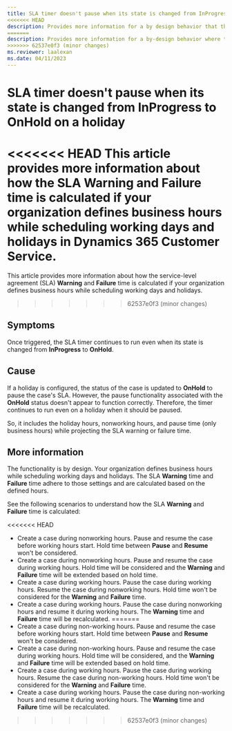```yaml
---
title: SLA timer doesn't pause when its state is changed from InProgress to OnHold on a holiday
<<<<<<< HEAD
description: Provides more information for a by design behavior that the SLA timer doesn't pause when its state is changed from InProgress to OnHold on a holiday in Dynamics 365 Customer Service.
=======
description: Provides more information for a by-design behavior where the SLA timer doesn't pause when its state is changed from InProgress to OnHold on a holiday in Customer Service.
>>>>>>> 62537e0f3 (minor changes)
ms.reviewer: laalexan
ms.date: 04/11/2023
---
```

# SLA timer doesn't pause when its state is changed from InProgress to OnHold on a holiday

<<<<<<< HEAD
This article provides more information about how the SLA **Warning** and **Failure** time is calculated if your organization defines business hours while scheduling working days and holidays in Dynamics 365 Customer Service.
=======
This article provides more information about how the service-level agreement (SLA) **Warning** and **Failure** time is calculated if your organization defines business hours while scheduling working days and holidays.
>>>>>>> 62537e0f3 (minor changes)

## Symptoms

Once triggered, the SLA timer continues to run even when its state is changed from **InProgress** to **OnHold**.

## Cause

If a holiday is configured, the status of the case is updated to **OnHold** to pause the case's SLA. However, the pause functionality associated with the **OnHold** status doesn't appear to function correctly. Therefore, the timer continues to run even on a holiday when it should be paused.

So, it includes the holiday hours, nonworking hours, and pause time (only business hours) while projecting the SLA warning or failure time.

## More information

The functionality is by design. Your organization defines business hours while scheduling working days and holidays. The SLA **Warning** time and **Failure** time adhere to those settings and are calculated based on the defined hours.

See the following scenarios to understand how the SLA **Warning** and **Failure** time is calculated:

<<<<<<< HEAD
- Create a case during nonworking hours. Pause and resume the case before working hours start. Hold time between **Pause** and **Resume** won't be considered.
- Create a case during nonworking hours. Pause and resume the case during working hours. Hold time will be considered and the **Warning** and **Failure** time will be extended based on hold time.
- Create a case during working hours. Pause the case during working hours. Resume the case during nonworking hours. Hold time won't be considered for the **Warning** and **Failure** time.
- Create a case during working hours. Pause the case during nonworking hours and resume it during working hours. The **Warning** time and **Failure** time will be recalculated.
=======
- Create a case during non-working hours. Pause and resume the case before working hours start. Hold time between **Pause** and **Resume** won't be considered.
- Create a case during non-working hours. Pause and resume the case during working hours. Hold time will be considered, and the **Warning** and **Failure** time will be extended based on hold time.
- Create a case during working hours. Pause the case during working hours. Resume the case during non-working hours. Hold time won't be considered for the **Warning** and **Failure** time.
- Create a case during working hours. Pause the case during non-working hours and resume it during working hours. The **Warning** time and **Failure** time will be recalculated.
>>>>>>> 62537e0f3 (minor changes)
